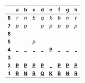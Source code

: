 |     |  a  |  b  |  c  |  d  |  e  |  f  |  g  |  h  |
|:---:|:---:|:---:|:---:|:---:|:---:|:---:|:---:|:---:|
|  **8**  |  _r_  |  _n_  |  _b_  |  _q_  |  _k_  |  _b_  |  _n_  |  _r_  |    |
|  **7**  |  _p_  |  _p_  |     |  _p_  |  _p_  |  _p_  |  _p_  |  _p_  |    |
|  **6**  |     |     |     |     |     |     |     |     |    |
|  **5**  |     |     |  _p_  |     |     |     |     |     |    |
|  **4**  |  [_](http://localhost:8080/api/chess/select?square=e4)  |  [_](http://localhost:8080/api/chess/select?square=e4)  |  [_](http://localhost:8080/api/chess/select?square=e4)  |  [_](http://localhost:8080/api/chess/select?square=e4)  |  [**P**](http://localhost:8080/api/chess/select?square=e4)  |  [_](http://localhost:8080/api/chess/select?square=e4)  |  [_](http://localhost:8080/api/chess/select?square=e4)  |  [_](http://localhost:8080/api/chess/select?square=e4)  |    |
|  **3**  |     |     |     |     |     |     |     |     |    |
|  **2**  |  [**P**](http://localhost:8080/api/chess/select?square=c2)  |  [**P**](http://localhost:8080/api/chess/select?square=c2)  |  [**P**](http://localhost:8080/api/chess/select?square=c2)  |  [**P**](http://localhost:8080/api/chess/select?square=c2)  |  [_](http://localhost:8080/api/chess/select?square=c2)  |  [**P**](http://localhost:8080/api/chess/select?square=c2)  |  [**P**](http://localhost:8080/api/chess/select?square=c2)  |  [**P**](http://localhost:8080/api/chess/select?square=c2)  |    |
|  **1**  |  [**R**](http://localhost:8080/api/chess/select?square=b1)  |  [**N**](http://localhost:8080/api/chess/select?square=b1)  |  [**B**](http://localhost:8080/api/chess/select?square=b1)  |  [**Q**](http://localhost:8080/api/chess/select?square=b1)  |  [**K**](http://localhost:8080/api/chess/select?square=b1)  |  [**B**](http://localhost:8080/api/chess/select?square=b1)  |  [**N**](http://localhost:8080/api/chess/select?square=b1)  |  [**R**](http://localhost:8080/api/chess/select?square=b1)  |    |
